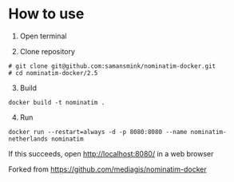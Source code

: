How to use
===
1. Open terminal


2. Clone repository

  ```
  # git clone git@github.com:samansmink/nominatim-docker.git
  # cd nominatim-docker/2.5
  ```

3. Build 

  ```
  docker build -t nominatim .
  ```
4. Run

  ```
  docker run --restart=always -d -p 8080:8080 --name nominatim-netherlands nominatim
  ```
  If this succeeds, open [http://localhost:8080/](http:/localhost:8080) in a web browser



Forked from https://github.com/mediagis/nominatim-docker
